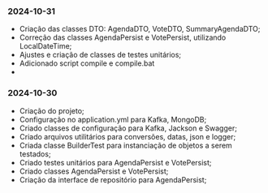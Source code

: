 ### 2024-10-31

* Criação das classes DTO: AgendaDTO, VoteDTO, SummaryAgendaDTO;
* Correção das classes AgendaPersist e VotePersist, utilizando LocalDateTime;
* Ajustes e criação de classes de testes unitários;
* Adicionado script compile e compile.bat
* 

### 2024-10-30

* Criação do projeto;
* Configuração no application.yml para Kafka, MongoDB;
* Criado classes de configuração para Kafka, Jackson e Swagger;
* Criado arquivos utilitários para conversões, datas, json e logger;
* Criada classe BuilderTest para instanciação de objetos a serem testados;
* Criado testes unitários para AgendaPersist e VotePersist;
* Criado classes AgendaPersist e VotePersist;
* Criação da interface de repositório para AgendaPersist;
